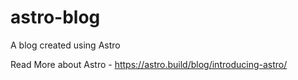 # astro-blog

A blog created using Astro

Read More about Astro - https://astro.build/blog/introducing-astro/
